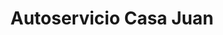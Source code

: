 ---
title: "Autoservicio Casa Juan"
url: /cabra-del-santo-cristo/autoservicio-casa-juan/
shop: supermercado
---